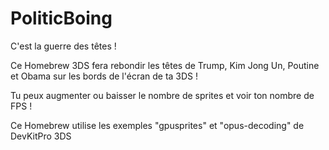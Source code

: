 # PoliticBoing
C'est la guerre des têtes !

Ce Homebrew 3DS fera rebondir les têtes de Trump, Kim Jong Un, Poutine et Obama sur les bords de l'écran de ta 3DS !

Tu peux augmenter ou baisser le nombre de sprites et voir ton nombre de FPS !

Ce Homebrew utilise les exemples "gpusprites" et "opus-decoding" de DevKitPro 3DS
